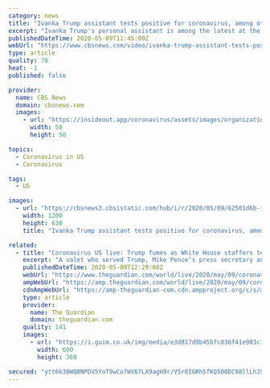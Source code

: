 ```yaml
---
category: news
title: "Ivanka Trump assistant tests positive for coronavirus, among other White House staff"
excerpt: "Ivanka Trump's personal assistant is among the latest at the White House to test positive for the coronavirus. Vice President Pence's press secretary, Katie Miller, tested positive this week, as well as a White House valet."
publishedDateTime: 2020-05-09T11:45:00Z
webUrl: "https://www.cbsnews.com/video/ivanka-trump-assistant-tests-positive-for-coronavirus-among-other-white-house-staff/"
type: article
quality: 78
heat: -1
published: false

provider:
  name: CBS News
  domain: cbsnews.com
  images:
    - url: "https://insideout.app/coronavirus/assets/images/organizations/cbsnews.com-50x50.jpg"
      width: 50
      height: 50

topics:
  - Coronavirus in US
  - Coronavirus

tags:
  - US

images:
  - url: "https://cbsnews3.cbsistatic.com/hub/i/r/2020/05/09/62501d6b-fbc3-4ab5-9414-3131e910028f/thumbnail/1200x630/0678a2a4b0c96cddf8a7fecb0ea5d990/cbsn-fusion-ivanka-trump-assistant-tests-positive-for-coronavirus-among-other-white-house-staff-thumbnail-481847.jpg"
    width: 1200
    height: 630
    title: "Ivanka Trump assistant tests positive for coronavirus, among other White House staff"

related:
  - title: "Coronavirus US live: Trump fumes as White House staffers test positive and death toll nears 80,000"
    excerpt: "A valet who served Trump, Mike Pence’s press secretary and Ivanka Trump’s personal assistant all tested positive for coronavirus this week"
    publishedDateTime: 2020-05-09T12:29:00Z
    webUrl: "https://www.theguardian.com/world/live/2020/may/09/coronavirus-us-live-trump-staff-test-positive-death-toll-80000-latest-news-updates"
    ampWebUrl: "https://amp.theguardian.com/world/live/2020/may/09/coronavirus-us-live-trump-staff-test-positive-death-toll-80000-latest-news-updates"
    cdnAmpWebUrl: "https://amp-theguardian-com.cdn.ampproject.org/c/s/amp.theguardian.com/world/live/2020/may/09/coronavirus-us-live-trump-staff-test-positive-death-toll-80000-latest-news-updates"
    type: article
    provider:
      name: The Guardian
      domain: theguardian.com
    quality: 141
    images:
      - url: "https://i.guim.co.uk/img/media/e3d817d9b45b7c836f41e983c104bac0d6718dd0/0_384_5760_3456/master/5760.jpg?width=300&quality=45&auto=format&fit=max&dpr=2&s=2f1aa758f0055e03bbb2e4839e743467"
        width: 600
        height: 360

secured: "ytt6k30WQ0NPDV5YoT9wCo7WV67LX9agH9r/VSr8IGRhSfKQ500DC98llLhJSzJOXF3jLetbMdeLZTpMboUZCpbHCAR3Ye5J2PzmujSnxaVTSzJHLimS1nPM2/s6N5Sm9osyoq/eUwZ4Ab3QWWNHaT6Pf1+6lccgzJHtNi8dooNRM++jc/dp8Y/Nzs1BnLmHlPesSN8gStD0YI8mGpuNuVzrHLTGnfMEBbbkZ2PxapADmZonVpZiZXkf1lEq1jXQ4NTCLF/abxNtg8cB/AnwDmiCQpkrJnx6trYmd6ppCzgT27JNwyL2p8y8vnmF53clD/1mZN7hREQYzXRDlE4j7CoXplm4qArOiI/SZ0vJ6lA0BsDCabiiu4tYNELk3kdZdfb3jCvHZPIIEj+8PX0u1MYD5I/TpIJdCitrvrP9W0MuYRo/LK4aHtamMLRUm0LvJ5Y2c4rvjvV87rC3Fn+nWiw8emZVe+bhyJ8Lc5SEHdQ=;ActyDsigi4ae1fkpwnYe7w=="
---
```


